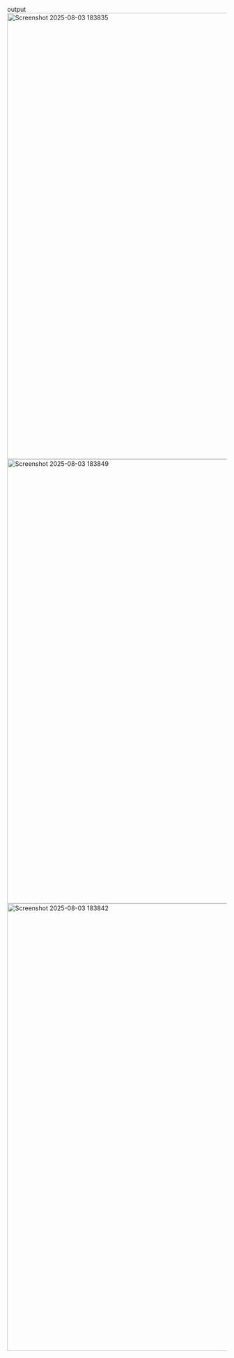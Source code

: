 output
<img width="1912" height="1025" alt="Screenshot 2025-08-03 183835" src="https://github.com/user-attachments/assets/7ba7c793-cfcb-4342-af0a-49f0952e92bd" />
<img width="1919" height="1021" alt="Screenshot 2025-08-03 183849" src="https://github.com/user-attachments/assets/97f3fedd-2dea-4004-a9bb-4d233ec9569f" />
<img width="1919" height="1028" alt="Screenshot 2025-08-03 183842" src="https://github.com/user-attachments/assets/e5b2236c-0d1e-4f8e-83d5-1db7f3133f90" />
